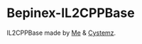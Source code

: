 # Bepinex-IL2CPPBase

IL2CPPBase made by [Me](https://github.com/VerityIncorporated) & [Cystemz](https://github.com/Cystemzz).
